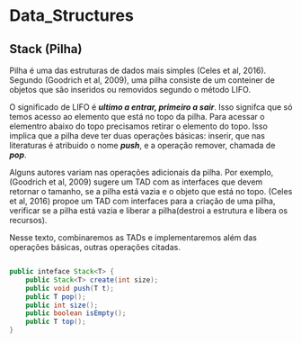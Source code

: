 # Data_Structures

## Stack (Pilha)

Pilha é uma das estruturas de dados mais simples (Celes et al, 2016). Segundo (Goodrich et al, 2009), uma pilha consiste de um conteiner de objetos que são inseridos ou removidos segundo o método LIFO. 

O significado de LIFO é ***ultimo a entrar, primeiro a sair***. Isso signifca que só temos acesso ao elemento que está no topo da pilha. Para acessar o elementro abaixo do topo precisamos retirar o elemento do topo. Isso implica que a pilha deve ter duas operações básicas: inserir, que nas literaturas é atribuido o nome ***push***, e a operação remover, chamada de ***pop***.

Alguns autores variam nas operações adicionais da pilha. Por exemplo, (Goodrich et al, 2009) sugere um TAD com as interfaces que devem retornar o tamanho, se a pilha está vazia e o objeto que está no topo. (Celes et al, 2016) propoe um TAD com interfaces para a criação de uma pilha, verificar se a pilha está vazia e liberar a pilha(destroi a estrutura e libera os recursos).

Nesse texto, combinaremos as TADs e implementaremos além das operações básicas, outras operações citadas.

```java

public inteface Stack<T> {
    public Stack<T> create(int size); 
    public void push(T t);
    public T pop();
    public int size();
    public boolean isEmpty();
    public T top();
}

```